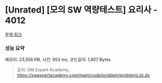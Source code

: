 # [Unrated] [모의 SW 역량테스트] 요리사 - 4012 

[문제 링크](https://swexpertacademy.com/main/code/problem/problemDetail.do?contestProbId=AWIeUtVakTMDFAVH) 

### 성능 요약

메모리: 23,556 KB, 시간: 653 ms, 코드길이: 1,807 Bytes



> 출처: SW Expert Academy, https://swexpertacademy.com/main/code/problem/problemList.do